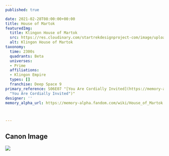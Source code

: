 ```yaml
---
published: true

date: 2021-02-28T08:00:00+00:00
title: House of Martok
featuredImg:
  title: Klingon House of Martok
  src: https://res.cloudinary.com/startrekdesignproject-com/image/upload/v1617411066/HouseOfMartok-2.png
  alt: Klingon House of Martok
taxonomy:
  time: 2300s
  quadrants: Beta
  universes:
  - Prime
  affiliations:
  - Klingon Empire
  types: []
  franchise: Deep Space 9
primary_reference: S06E07 "[You Are Cordially Invited](https://memory-alpha.fandom.com/wiki/You_Are_Cordially_Invited
  "You Are Cordially Invited")"
designer: ''
memory_alpha_url: https://memory-alpha.fandom.com/wiki/House_of_Martok



---
```

## Canon Image

![](https://res.cloudinary.com/startrekdesignproject-com/image/upload/v1555614114/HouseOfMartok1.jpg)